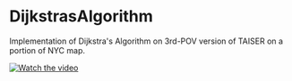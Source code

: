# DijkstrasAlgorithm
 
Implementation of Dijkstra's Algorithm on 3rd-POV version of TAISER on a portion of NYC map.

[![Watch the video](https://drive.google.com/drive/u/0/search?q=waypoints)](https://drive.google.com/file/d/1D74jMisVWUNGRJKUfob7cTdfJ-BHNr-0/view?usp=sharing)

